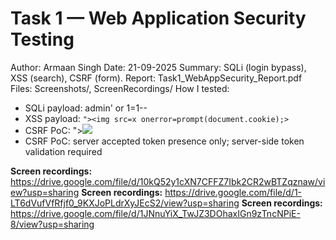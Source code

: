 # Task 1 — Web Application Security Testing
Author: Armaan Singh
Date: 21-09-2025
Summary: SQLi (login bypass), XSS (search), CSRF (form).
Report: Task1_WebAppSecurity_Report.pdf
Files: Screenshots/, ScreenRecordings/
How I tested:
- SQLi payload: admin' or 1=1--
- XSS payload: `"><img src=x onerror=prompt(document.cookie);>`
- CSRF PoC:  "><img src=x onerror=prompt(document.cookie);>
- CSRF PoC: server accepted token presence only; server-side token validation required


**Screen recordings:** https://drive.google.com/file/d/10kQ52y1cXN7CFFZ7Ibk2CR2wBTZqznaw/view?usp=sharing
**Screen recordings:** 
https://drive.google.com/file/d/1-LT6dVufVfRfjf0_9KXJoPLdrXyJEcS2/view?usp=sharing
**Screen recordings:** 
https://drive.google.com/file/d/1JNnuYiX_TwJZ3DOhaxIGn9zTncNPiE-8/view?usp=sharing



